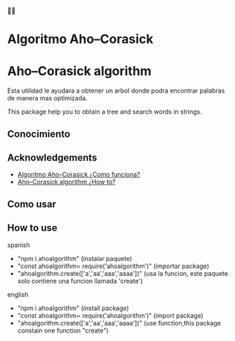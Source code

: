 :merman:

# Algoritmo Aho–Corasick
# Aho–Corasick algorithm
Esta utilidad le ayudara a obtener un arbol donde podra encontrar palabras de manera mas optimizada.

This package help you to obtain a tree and search words in strings.

## Conocimiento 
## Acknowledgements

 - [Algoritmo Aho–Corasick ¿Como funciona? ](https://es.wikipedia.org/wiki/Algoritmo_de_b%C3%BAsqueda_de_cadenas_Aho-Corasick)
 - [Aho–Corasick algorithm ¿How to? ](https://en.wikipedia.org/wiki/Aho%E2%80%93Corasick_algorithm)

 
## Como usar  
## How to use

spanish

- "npm i ahoalgorithm" (instalar paquete)
- "const ahoalgorithm= require('ahoalgorithm')" (importar package)
- "ahoalgorithm.create(['a','aa','aaa','aaaa'])" (usa la funcion, este paquete solo contiene una funcion llamada 'create')

english

- "npm i ahoalgorithm" (install package)
- "const ahoalgorithm= require('ahoalgorithm')" (import package)
- "ahoalgorithm.create(['a','aa','aaa','aaaa'])" (use function,this package constain one function "create")



